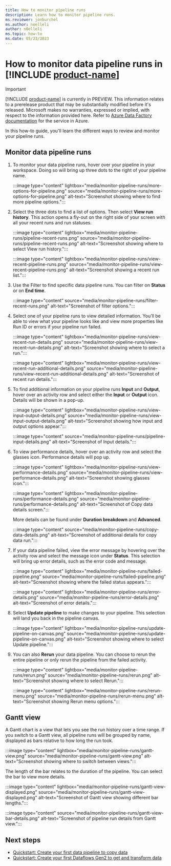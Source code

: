 ```yaml
---
title: How to monitor pipeline runs
description: Learn how to monitor pipeline runs.
ms.reviewer: jonburchel
ms.author: noelleli
author: n0elleli
ms.topic: how-to 
ms.date: 05/23/2023
---
```


# How to monitor data pipeline runs in [!INCLUDE [product-name](../includes/product-name.md)]

> [!IMPORTANT]
> [!INCLUDE [product-name](../includes/product-name.md)] is currently in PREVIEW.
> This information relates to a prerelease product that may be substantially modified before it's released. Microsoft makes no warranties, expressed or implied, with respect to the information provided here. Refer to [Azure Data Factory documentation](/azure/data-factory/) for the service in Azure.

In this how-to guide, you'll learn the different ways to review and monitor your pipeline runs.

## Monitor data pipeline runs

1. To monitor your data pipeline runs, hover over your pipeline in your workspace. Doing so will bring up three dots to the right of your pipeline name.

   :::image type="content" lightbox="media/monitor-pipeline-runs/more-options-for-pipeline.png" source="media/monitor-pipeline-runs/more-options-for-pipeline.png" alt-text="Screenshot showing where to find more pipeline options.":::

2. Select the three dots to find a list of options. Then select **View run history**. This action opens a fly-out on the right side of your screen with all your recent runs and run statuses.

   :::image type="content" lightbox="media/monitor-pipeline-runs/pipeline-recent-runs.png" source="media/monitor-pipeline-runs/pipeline-recent-runs.png" alt-text="Screenshot showing where to select View run history.":::

   :::image type="content" lightbox="media/monitor-pipeline-runs/view-recent-pipeline-runs.png" source="media/monitor-pipeline-runs/view-recent-pipeline-runs.png" alt-text="Screenshot showing a recent run list.":::

3. Use the Filter to find specific data pipeline runs. You can filter on **Status** or on **End time**.

   :::image type="content" source="media/monitor-pipeline-runs/filter-recent-runs.png" alt-text="Screenshot of filter options.":::

4. Select one of your pipeline runs to view detailed information. You’ll be able to view what your pipeline looks like and view more properties like Run ID or errors if your pipeline run failed.

   :::image type="content" lightbox="media/monitor-pipeline-runs/view-recent-run-details.png" source="media/monitor-pipeline-runs/view-recent-run-details.png" alt-text="Screenshot showing where to select a run.":::

   :::image type="content" lightbox="media/monitor-pipeline-runs/view-recent-run-additional-details.png" source="media/monitor-pipeline-runs/view-recent-run-additional-details.png" alt-text="Screenshot of recent run details.":::

5. To find additional information on your pipeline runs **Input** and **Output**, hover over an activity row and select either the **Input** or **Output** icon. Details will be shown in a pop-up.

   :::image type="content" lightbox="media/monitor-pipeline-runs/view-input-output-details.png" source="media/monitor-pipeline-runs/view-input-output-details.png" alt-text="Screenshot showing how input and output options appear.":::

   :::image type="content" source="media/monitor-pipeline-runs/pipeline-input-details.png" alt-text="Screenshot of Input details.":::

6. To view performance details, hover over an activity row and select the glasses icon. Performance details will pop up.

   :::image type="content" lightbox="media/monitor-pipeline-runs/view-performance-details.png" source="media/monitor-pipeline-runs/view-performance-details.png" alt-text="Screenshot showing glasses icon.":::

   :::image type="content" lightbox="media/monitor-pipeline-runs/performance-details.png" source="media/monitor-pipeline-runs/performance-details.png" alt-text="Screenshot of Copy data details screen.":::

   More details can be found under **Duration breakdown** and **Advanced**.  

   :::image type="content" source="media/monitor-pipeline-runs/copy-data-details.png" alt-text="Screenshot of additional details for copy data run.":::

7. If your data pipeline failed, view the error message by hovering over the activity row and select the message icon under **Status**. This selection will bring up error details, such as the error code and message.

   :::image type="content" lightbox="media/monitor-pipeline-runs/failed-pipeline.png" source="media/monitor-pipeline-runs/failed-pipeline.png" alt-text="Screenshot showing where the failed status appears.":::

   :::image type="content" lightbox="media/monitor-pipeline-runs/error-details.png" source="media/monitor-pipeline-runs/error-details.png" alt-text="Screenshot of error details.":::

8. Select **Update pipeline** to make changes to your pipeline. This selection will land you back in the pipeline canvas.

   :::image type="content" lightbox="media/monitor-pipeline-runs/update-pipeline-on-canvas.png" source="media/monitor-pipeline-runs/update-pipeline-on-canvas.png" alt-text="Screenshot showing where to select Update pipeline.":::

9. You can also **Rerun** your data pipeline. You can choose to rerun the entire pipeline or only rerun the pipeline from the failed activity.  

   :::image type="content" lightbox="media/monitor-pipeline-runs/rerun.png" source="media/monitor-pipeline-runs/rerun.png" alt-text="Screenshot showing where to select Rerun.":::

   :::image type="content" lightbox="media/monitor-pipeline-runs/rerun-menu.png" source="media/monitor-pipeline-runs/rerun-menu.png" alt-text="Screenshot showing Rerun menu options.":::

## Gantt view

A Gantt chart is a view that lets you see the run history over a time range. If you switch to a Gantt view, all pipeline runs will be grouped by name, displayed as bars relative to how long the run took.

:::image type="content" lightbox="media/monitor-pipeline-runs/gantt-view.png" source="media/monitor-pipeline-runs/gantt-view.png" alt-text="Screenshot showing where to switch between views.":::

The length of the bar relates to the duration of the pipeline. You can select the bar to view more details.

:::image type="content" lightbox="media/monitor-pipeline-runs/gantt-view-displayed.png" source="media/monitor-pipeline-runs/gantt-view-displayed.png" alt-text="Screenshot of Gantt view showing different bar lengths.":::

:::image type="content" source="media/monitor-pipeline-runs/gantt-view-bar-details.png" alt-text="Screenshot of pipeline run details from Gantt view.":::

## Next steps

- [Quickstart: Create your first data pipeline to copy data](create-first-pipeline-with-sample-data.md)
- [Quickstart: Create your first Dataflows Gen2 to get and transform data](create-first-dataflow-gen2.md)
